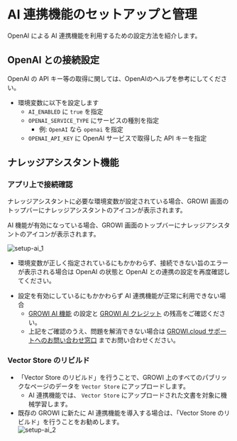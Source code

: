 # AI 連携機能のセットアップと管理

OpenAI による AI 連携機能を利用するための設定方法を紹介します。

<ContextualBlock context="docs-growi-org">

## OpenAI との接続設定

OpenAI の API キー等の取得に関しては、OpenAIのヘルプを参考にしてください。

- 環境変数に以下を設定します
  - `AI_ENABLED` に `true` を指定
  - `OPENAI_SERVICE_TYPE` にサービスの種別を指定
    - 例: `OpenAI` なら `openai` を指定
  - `OPENAI_API_KEY` に OpenAI サービスで取得した API キーを指定

</ContextualBlock>

## ナレッジアシスタント機能

### アプリ上で接続確認

<ContextualBlock context="docs-growi-org">

ナレッジアシスタントに必要な環境変数が設定されている場合、GROWI 画面のトップバーにナレッジアシスタントのアイコンが表示されます。

</ContextualBlock>


<ContextualBlock context="help-growi-cloud">

AI 機能が有効になっている場合、GROWI 画面のトップバーにナレッジアシスタントのアイコンが表示されます。

</ContextualBlock>

<img :src="$withBase('/assets/images/ja/setup-ai_1.png')" alt="setup-ai_1">

<ContextualBlock context="docs-growi-org">

- 環境変数が正しく指定されているにもかかわらず、接続できない旨のエラーが表示される場合は OpenAI の状態と OpenAI との連携の設定を再度確認してください。

</ContextualBlock>

<ContextualBlock context="help-growi-cloud">

- 設定を有効にしているにもかかわらず AI 連携機能が正常に利用できない場合
  - [GROWI AI 機能](/ja/cloud/growi-ai-features.html) の設定と [GROWI AI クレジット](/ja/cloud/growi-ai-credit.html) の残高をご確認ください。
  - 上記をご確認のうえ、問題を解消できない場合は [GROWI.cloud サポートへのお問い合わせ窓口](https://growi.cloud/contact) までお問い合わせください。

</ContextualBlock>

### Vector Store のリビルド

- 「Vector Store のリビルド」を行うことで、GROWI 上のすべてのパブリックなページのデータを `Vector Store` にアップロードします。
  - AI 連携機能では、 `Vector Store` にアップロードされた文書を対象に機械学習します。
- 既存の GROWI に新たに AI 連携機能を導入する場合は、「Vector Store のリビルド」を行うことをお勧めします。  
  <img :src="$withBase('/assets/images/ja/setup-ai_2.png')" alt="setup-ai_2">
